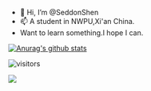 - 👋 Hi, I’m @SeddonShen
- 📫 A student in NWPU,Xi'an China.
- Want to learn something.I hope I can.


[![Anurag's github stats](https://github-readme-stats.vercel.app/api?username=SeddonShen&count_private=true)](https://github.com/anuraghazra/github-readme-stats)


![visitors](https://visitor-badge.laobi.icu/badge?page_id=seddonshen.visitor-badge)
<!--START_SECTION:waka-->
<!--END_SECTION:waka-->
<p>
  <img src="https://github-readme-stats.vercel.app/api/top-langs?username=seddonshen&show_icons=true&locale=en&layout=compact&hide=html&langs_count=20" />
</p>
<!---
SeddonShen/SeddonShen is a ✨ special ✨ repository because its `README.md` (this file) appears on your GitHub profile.
You can click the Preview link to take a look at your changes.
--->
